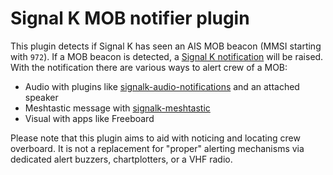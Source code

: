 Signal K MOB notifier plugin
============================

This plugin detects if Signal K has seen an AIS MOB beacon (MMSI starting with `972`). If a MOB beacon is detected, a [Signal K notification](https://signalk.org/specification/1.5.0/doc/notifications.html) will be raised. With the notification there are various ways to alert crew of a MOB:

* Audio with plugins like [signalk-audio-notifications](https://github.com/meri-imperiumi/signalk-audio-notifications) and an attached speaker
* Meshtastic message with [signalk-meshtastic](https://github.com/meri-imperiumi/signalk-meshtastic)
* Visual with apps like Freeboard

Please note that this plugin aims to aid with noticing and locating crew overboard. It is not a replacement for "proper" alerting mechanisms via dedicated alert buzzers, chartplotters, or a VHF radio.
